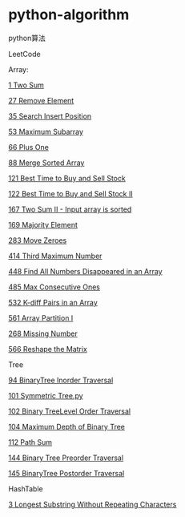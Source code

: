 # python-algorithm

python算法

LeetCode

Array:

[1 Two Sum](/leetcode/Algorithms/Array/1_TwoSum.py)

[27 Remove Element](/leetcode/Algorithms/Array/27_RemoveElement.py)

[35 Search Insert Position](/leetcode/Algorithms/Array/35.py)

[53 Maximum Subarray](/leetcode/Algorithms/Array/53.py)

[66 Plus One](/leetcode/Algorithms/Array/66.py)

[88 Merge Sorted Array](/leetcode/Algorithms/Array/88.py)

[121 Best Time to Buy and Sell Stock](/leetcode/Algorithms/Array/121.py)

[122 Best Time to Buy and Sell Stock II](/leetcode/Algorithms/Array/122.py)

[167 Two Sum II - Input array is sorted](/leetcode/Algorithms/Array/167.py)

[169 Majority Element](/leetcode/Algorithms/Array/169.py)

[283 Move Zeroes](/leetcode/Algorithms/Array/283.py)

[414 Third Maximum Number](/leetcode/Algorithms/Array/414.py)

[448 Find All Numbers Disappeared in an Array](/leetcode/Algorithms/Array/448.py)

[485 Max Consecutive Ones](/leetcode/Algorithms/Array/485.py)

[532 K-diff Pairs in an Array](/leetcode/Algorithms/Array/532.py)

[561 Array Partition I ](/leetcode/Algorithms/Array/561.py)

[268 Missing Number](/leetcode/Algorithms/Array/268.py)

[566 Reshape the Matrix](/leetcode/Algorithms/Array/566.py)

Tree

[94 BinaryTree Inorder Traversal](/leetcode/Algorithms/Tree/94_BinaryTreeInorderTraversal.py)

[101 Symmetric Tree.py](/leetcode/Algorithms/Tree/101_SymmetricTree.py)

[102 Binary TreeLevel Order Traversal](/leetcode/Algorithms/Tree/102_BinaryTreeLevelOrderTraversal.py)

[104 Maximum Depth of Binary Tree](/leetcode/Algorithms/Tree/104_MaximumDepthofBinaryTree.py)

[112 Path Sum](/leetcode/Algorithms/Tree/112_PathSum.py)

[144 Binary Tree Preorder Traversal](/leetcode/Algorithms/Tree/144_BinaryTreePreorderTraversal.py)

[145 BinaryTree Postorder Traversal](/leetcode/Algorithms/Tree/145_BinaryTreePostorderTraversal.py)

HashTable

[3 Longest Substring Without Repeating Characters](/leetcode/Algorithms/HashTable/3_LongestSubstringWithoutRepeatingCharacters.py)